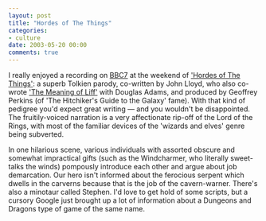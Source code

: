 ```yaml
---
layout: post
title: "Hordes of The Things"
categories:
- culture
date: 2003-05-20 00:00
comments: true
---
```


<p>I really enjoyed a recording on <a href="http://www.bbc.co.uk/bbc7" title="BBC 7">BBC7</a> at the weekend of <a href="http://www.bbc.co.uk/bbc7/comedy/progpages/hordes.shtml">'Hordes of The Things'</a>: a superb Tolkien parody, co-written by John Lloyd, who also co-wrote <a href="http://www.bbc.co.uk/dna/h2g2/classic/A846065" title="Even Deeper Meaning of Liff on H2G2">'The Meaning of Liff'</a> with Douglas Adams, and produced by Geoffrey Perkins (of 'The Hitchiker's Guide to the Galaxy' fame). With that kind of pedigree you'd expect great writing &mdash; and you wouldn't be disappointed. The fruitily-voiced narration is a very affectionate rip-off of the Lord of the Rings, with most of the familiar devices of the 'wizards and elves' genre being subverted.</p>

<p>In one hilarious scene, various individuals with assorted obscure and somewhat impractical gifts (such as the Windcharmer, who literally sweet-talks the winds) pompously introduce each other and argue about job demarcation. Our hero isn't informed about the ferocious serpent which dwells in the carverns because that is the job of the cavern-warner. There's also a minotaur called Stephen. I'd love to get hold of some scripts, but a cursory Google just brought up a lot of information about a Dungeons and Dragons type of game of the same name.</p>



